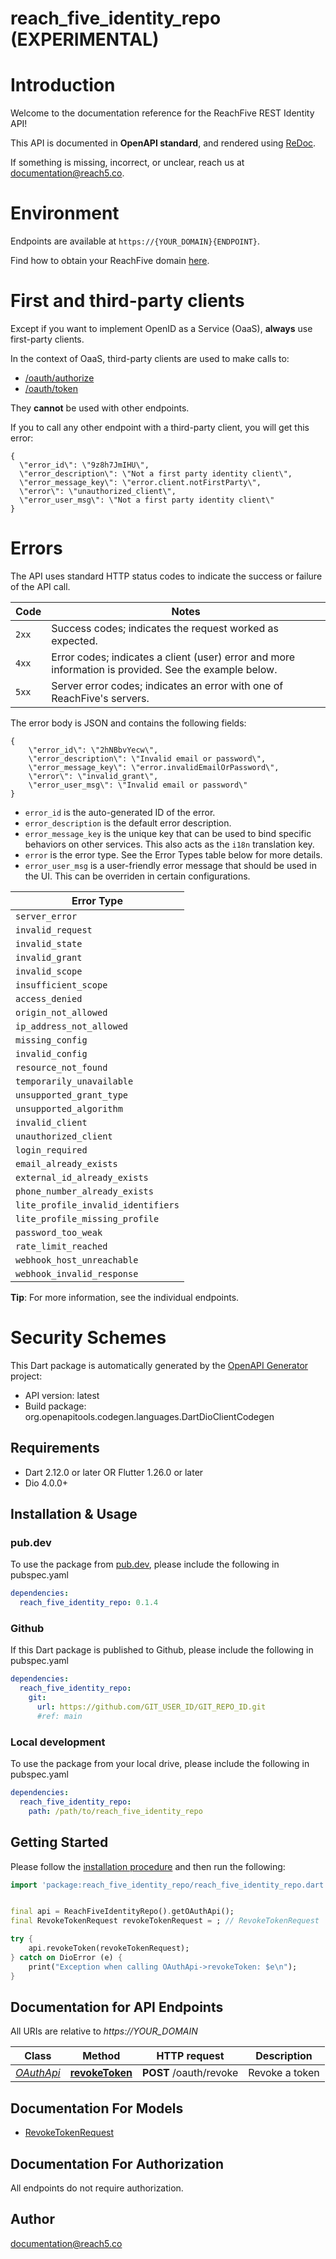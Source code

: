 # reach_five_identity_repo (EXPERIMENTAL)
# Introduction
Welcome to the documentation reference for the ReachFive REST Identity API!

This API is documented in **OpenAPI standard**, and rendered using [ReDoc](https://github.com/Redocly/redoc).

If something is missing, incorrect, or unclear, reach us at <documentation@reach5.co>.


# Environment
Endpoints are available at `https://{YOUR_DOMAIN}{ENDPOINT}`.

Find how to obtain your ReachFive domain [here](https://developer.reachfive.com/docs/console.html#access-your-reachfive-console).

# First and third-party clients

Except if you want to implement OpenID as a Service (OaaS), **always** use first-party clients.

In the context of OaaS, third-party clients are used to make calls to:

- [/oauth/authorize](#operation/authorizeUser)
- [/oauth/token](#operation/retrieveAccessToken)

They **cannot** be used with other endpoints.

If you to call any other endpoint with a third-party client, you will get this error:

```
{
  \"error_id\": \"9z8h7JmIHU\",
  \"error_description\": \"Not a first party identity client\",
  \"error_message_key\": \"error.client.notFirstParty\",
  \"error\": \"unauthorized_client\",
  \"error_user_msg\": \"Not a first party identity client\"
}
```

# Errors

The API uses standard HTTP status codes to indicate the success or failure of the API call.

|Code   |Notes                                                                                           |
|-------|------------------------------------------------------------------------------------------------|
|`2xx`  | Success codes; indicates the request worked as expected.                                  |
|`4xx`  | Error codes; indicates a client (user) error and more information is provided. See the example below.       |
|`5xx`  | Server error codes; indicates an error with one of ReachFive's servers.                        |

The error body is JSON and contains the following fields:

```
{
    \"error_id\": \"2hNBbvYecw\",
    \"error_description\": \"Invalid email or password\",
    \"error_message_key\": \"error.invalidEmailOrPassword\",
    \"error\": \"invalid_grant\",
    \"error_user_msg\": \"Invalid email or password\"
}
```

- `error_id` is the auto-generated ID of the error.
- `error_description` is the default error description.
- `error_message_key` is the unique key that can be used to bind specific behaviors on other services. This also acts as the `i18n` translation key.
- `error` is the error type. See the Error Types table below for more details.
- `error_user_msg` is a user-friendly error message that should be used in the UI. This can be overriden in certain configurations.

|Error Type|
|----------|
|`server_error`|
|`invalid_request`|
|`invalid_state`|
|`invalid_grant`|
|`invalid_scope`|
|`insufficient_scope`|
|`access_denied`|
|`origin_not_allowed`|
|`ip_address_not_allowed`|
|`missing_config`|
|`invalid_config`|
|`resource_not_found`|
|`temporarily_unavailable`|
|`unsupported_grant_type`|
|`unsupported_algorithm`|
|`invalid_client`|
|`unauthorized_client`|
|`login_required`|
|`email_already_exists`|
|`external_id_already_exists`|
|`phone_number_already_exists`|
|`lite_profile_invalid_identifiers`|
|`lite_profile_missing_profile`|
|`password_too_weak`|
|`rate_limit_reached`|
|`webhook_host_unreachable`|
|`webhook_invalid_response`|

**Tip**: For more information, see the individual endpoints.

# Security Schemes
<SecurityDefinitions />


This Dart package is automatically generated by the [OpenAPI Generator](https://openapi-generator.tech) project:

- API version: latest
- Build package: org.openapitools.codegen.languages.DartDioClientCodegen

## Requirements

* Dart 2.12.0 or later OR Flutter 1.26.0 or later
* Dio 4.0.0+

## Installation & Usage

### pub.dev
To use the package from [pub.dev](https://pub.dev), please include the following in pubspec.yaml
```yaml
dependencies:
  reach_five_identity_repo: 0.1.4
```

### Github
If this Dart package is published to Github, please include the following in pubspec.yaml
```yaml
dependencies:
  reach_five_identity_repo:
    git:
      url: https://github.com/GIT_USER_ID/GIT_REPO_ID.git
      #ref: main
```

### Local development
To use the package from your local drive, please include the following in pubspec.yaml
```yaml
dependencies:
  reach_five_identity_repo:
    path: /path/to/reach_five_identity_repo
```

## Getting Started

Please follow the [installation procedure](#installation--usage) and then run the following:

```dart
import 'package:reach_five_identity_repo/reach_five_identity_repo.dart';


final api = ReachFiveIdentityRepo().getOAuthApi();
final RevokeTokenRequest revokeTokenRequest = ; // RevokeTokenRequest | 

try {
    api.revokeToken(revokeTokenRequest);
} catch on DioError (e) {
    print("Exception when calling OAuthApi->revokeToken: $e\n");
}

```

## Documentation for API Endpoints

All URIs are relative to *https://YOUR_DOMAIN*

Class | Method | HTTP request | Description
------------ | ------------- | ------------- | -------------
[*OAuthApi*](doc/OAuthApi.md) | [**revokeToken**](doc/OAuthApi.md#revoketoken) | **POST** /oauth/revoke | Revoke a token


## Documentation For Models

 - [RevokeTokenRequest](doc/RevokeTokenRequest.md)


## Documentation For Authorization

 All endpoints do not require authorization.


## Author

documentation@reach5.co

